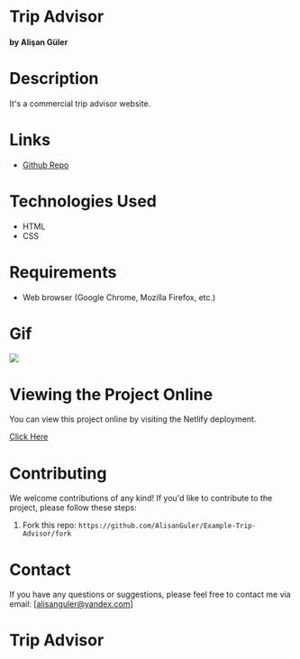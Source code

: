 # Trip Advisor #

#### by Alişan Güler

# Description

It's a commercial trip advisor website.

# Links

- [Github Repo](https://github.com/AlisanGuler/Example-Trip-Advisor)

# Technologies Used

- HTML
- CSS

# Requirements

- Web browser (Google Chrome, Mozilla Firefox, etc.)

# Gif

<img src="Touring Website.gif" max-width="100%" height="auto" >


# Viewing the Project Online

You can view this project online by visiting the Netlify deployment.

<a href="https://alisangulertouring.netlify.app/"> Click Here </a>

# Contributing

We welcome contributions of any kind! If you'd like to contribute to the project, please follow these steps:

1. Fork this repo: `https://github.com/AlisanGuler/Example-Trip-Advisor/fork`

# Contact

If you have any questions or suggestions, please feel free to contact me via email: [alisanguler@yandex.com]
# Trip Advisor #
